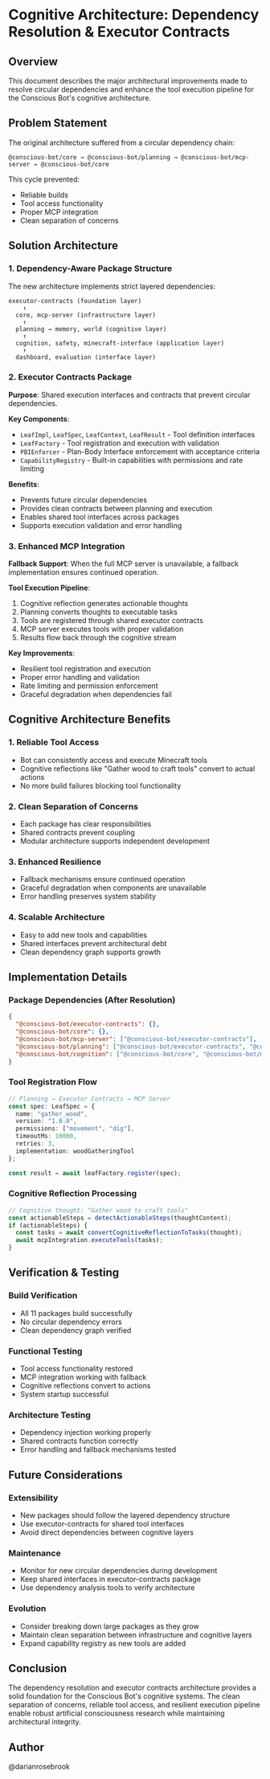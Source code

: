 # Cognitive Architecture: Dependency Resolution & Executor Contracts

## Overview

This document describes the major architectural improvements made to resolve circular dependencies and enhance the tool execution pipeline for the Conscious Bot's cognitive architecture.

## Problem Statement

The original architecture suffered from a circular dependency chain:
```
@conscious-bot/core → @conscious-bot/planning → @conscious-bot/mcp-server → @conscious-bot/core
```

This cycle prevented:
- Reliable builds
- Tool access functionality  
- Proper MCP integration
- Clean separation of concerns

## Solution Architecture

### 1. Dependency-Aware Package Structure

The new architecture implements strict layered dependencies:

```
executor-contracts (foundation layer)
    ↑
  core, mcp-server (infrastructure layer)
    ↑
  planning → memory, world (cognitive layer)
    ↑  
  cognition, safety, minecraft-interface (application layer)
    ↑
  dashboard, evaluation (interface layer)
```

### 2. Executor Contracts Package

**Purpose**: Shared execution interfaces and contracts that prevent circular dependencies.

**Key Components**:
- `LeafImpl`, `LeafSpec`, `LeafContext`, `LeafResult` - Tool definition interfaces
- `LeafFactory` - Tool registration and execution with validation
- `PBIEnforcer` - Plan-Body Interface enforcement with acceptance criteria
- `CapabilityRegistry` - Built-in capabilities with permissions and rate limiting

**Benefits**:
- Prevents future circular dependencies
- Provides clean contracts between planning and execution
- Enables shared tool interfaces across packages
- Supports execution validation and error handling

### 3. Enhanced MCP Integration

**Fallback Support**: When the full MCP server is unavailable, a fallback implementation ensures continued operation.

**Tool Execution Pipeline**:
1. Cognitive reflection generates actionable thoughts
2. Planning converts thoughts to executable tasks
3. Tools are registered through shared executor contracts
4. MCP server executes tools with proper validation
5. Results flow back through the cognitive stream

**Key Improvements**:
- Resilient tool registration and execution
- Proper error handling and validation
- Rate limiting and permission enforcement
- Graceful degradation when dependencies fail

## Cognitive Architecture Benefits

### 1. Reliable Tool Access
- Bot can consistently access and execute Minecraft tools
- Cognitive reflections like "Gather wood to craft tools" convert to actual actions
- No more build failures blocking tool functionality

### 2. Clean Separation of Concerns
- Each package has clear responsibilities
- Shared contracts prevent coupling
- Modular architecture supports independent development

### 3. Enhanced Resilience
- Fallback mechanisms ensure continued operation
- Graceful degradation when components are unavailable
- Error handling preserves system stability

### 4. Scalable Architecture
- Easy to add new tools and capabilities
- Shared interfaces prevent architectural debt
- Clean dependency graph supports growth

## Implementation Details

### Package Dependencies (After Resolution)
```json
{
  "@conscious-bot/executor-contracts": {},
  "@conscious-bot/core": {},
  "@conscious-bot/mcp-server": ["@conscious-bot/executor-contracts"],
  "@conscious-bot/planning": ["@conscious-bot/executor-contracts", "@conscious-bot/mcp-server", "@conscious-bot/memory", "@conscious-bot/world"],
  "@conscious-bot/cognition": ["@conscious-bot/core", "@conscious-bot/memory", "@conscious-bot/planning"]
}
```

### Tool Registration Flow
```typescript
// Planning → Executor Contracts → MCP Server
const spec: LeafSpec = {
  name: "gather_wood",
  version: "1.0.0",
  permissions: ["movement", "dig"],
  timeoutMs: 10000,
  retries: 3,
  implementation: woodGatheringTool
};

const result = await leafFactory.register(spec);
```

### Cognitive Reflection Processing
```typescript
// Cognitive thought: "Gather wood to craft tools"
const actionableSteps = detectActionableSteps(thoughtContent);
if (actionableSteps) {
  const tasks = await convertCognitiveReflectionToTasks(thought);
  await mcpIntegration.executeTools(tasks);
}
```

## Verification & Testing

### Build Verification
- All 11 packages build successfully
- No circular dependency errors
- Clean dependency graph verified

### Functional Testing
- Tool access functionality restored
- MCP integration working with fallback
- Cognitive reflections convert to actions
- System startup successful

### Architecture Testing
- Dependency injection working properly
- Shared contracts function correctly
- Error handling and fallback mechanisms tested

## Future Considerations

### Extensibility
- New packages should follow the layered dependency structure
- Use executor-contracts for shared tool interfaces
- Avoid direct dependencies between cognitive layers

### Maintenance
- Monitor for new circular dependencies during development
- Keep shared interfaces in executor-contracts package
- Use dependency analysis tools to verify architecture

### Evolution
- Consider breaking down large packages as they grow
- Maintain clean separation between infrastructure and cognitive layers
- Expand capability registry as new tools are added

## Conclusion

The dependency resolution and executor contracts architecture provides a solid foundation for the Conscious Bot's cognitive systems. The clean separation of concerns, reliable tool access, and resilient execution pipeline enable robust artificial consciousness research while maintaining architectural integrity.

## Author

@darianrosebrook
